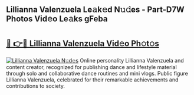 ## Lillianna Valenzuela Le𝚊k𝚎d N𝚞𝚍es - Part-D7W Photos Vid𝚎o Le𝚊ks gFeba

# <h2><a href="http://fbbaty.evod.top/?m=Lillianna+Valenzuela">🔗 👉🔴 Lillianna Valenzuela Vid𝚎o Ph𝚘t𝚘s</a></h2>

[![Lillianna Valenzuela N𝚞d𝚎s](https://i.imgur.com/8V9OHl7.gif)](http://fbbaty.evod.top/?m=Lillianna+Valenzuela)
Online personality Lillianna Valenzuela and content creator, recognized for publishing dance and lifestyle material through solo and collaborative dance routines and mini vlogs. Public figure Lillianna Valenzuela, celebrated for their remarkable achievements and contributions to society. 

